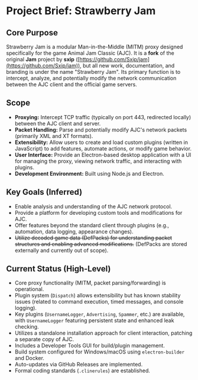 # Project Brief: Strawberry Jam

## Core Purpose

Strawberry Jam is a modular Man-in-the-Middle (MITM) proxy designed specifically for the game Animal Jam Classic (AJC). It is a **fork** of the original **Jam** project by **sxip** ([https://github.com/Sxip/jam](https://github.com/Sxip/jam)), but all new work, documentation, and branding is under the name "Strawberry Jam". Its primary function is to intercept, analyze, and potentially modify the network communication between the AJC client and the official game servers.

## Scope

-   **Proxying:** Intercept TCP traffic (typically on port 443, redirected locally) between the AJC client and server.
-   **Packet Handling:** Parse and potentially modify AJC's network packets (primarily XML and XT formats).
-   **Extensibility:** Allow users to create and load custom plugins (written in JavaScript) to add features, automate actions, or modify game behavior.
-   **User Interface:** Provide an Electron-based desktop application with a UI for managing the proxy, viewing network traffic, and interacting with plugins.
-   **Development Environment:** Built using Node.js and Electron.

## Key Goals (Inferred)

-   Enable analysis and understanding of the AJC network protocol.
-   Provide a platform for developing custom tools and modifications for AJC.
-   Offer features beyond the standard client through plugins (e.g., automation, data logging, appearance changes).
-   ~~Utilize decoded game data (DefPacks) for understanding packet structures and enabling advanced modifications.~~ (DefPacks are stored externally and currently out of scope).

## Current Status (High-Level)

-   Core proxy functionality (MITM, packet parsing/forwarding) is operational.
-   Plugin system (`Dispatch`) allows extensibility but has known stability issues (related to command execution, timed messages, and console logging).
-   Key plugins (`UsernameLogger`, `Advertising`, `Spammer`, etc.) are available, with `UsernameLogger` featuring persistent state and enhanced leak checking.
-   Utilizes a standalone installation approach for client interaction, patching a separate copy of AJC.
-   Includes a Developer Tools GUI for build/plugin management.
-   Build system configured for Windows/macOS using `electron-builder` and Docker.
-   Auto-updates via GitHub Releases are implemented.
-   Formal coding standards (`.clinerules`) are established.
